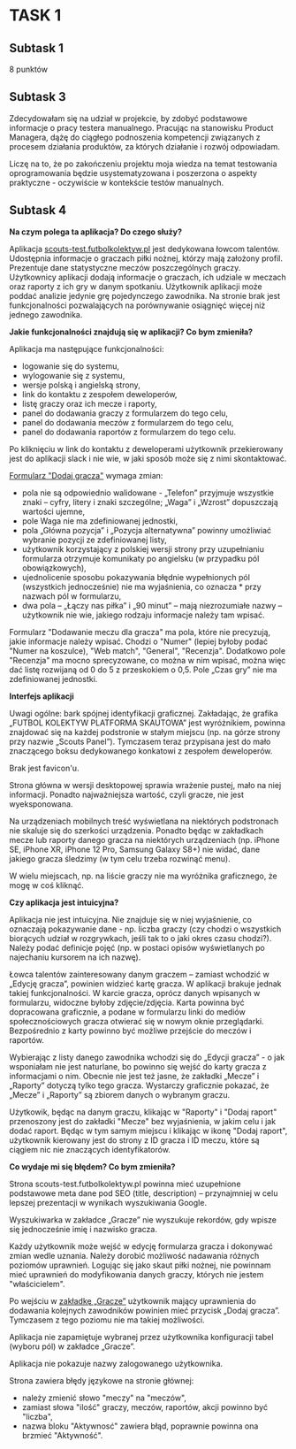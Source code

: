 # TASK 1
## Subtask 1
8 punktów
## Subtask 3
Zdecydowałam się na udział w projekcie, by zdobyć podstawowe informacje o pracy testera manualnego. Pracując na stanowisku Product Managera, dążę do ciągłego podnoszenia kompetencji związanych z procesem działania produktów, za których działanie i rozwój odpowiadam.

Liczę na to, że po zakończeniu projektu moja wiedza na temat testowania oprogramowania będzie usystematyzowana i poszerzona o aspekty praktyczne - oczywiście w kontekście testów manualnych.

## Subtask 4
**Na czym polega ta aplikacja? Do czego służy?**
 
Aplikacja [scouts-test.futbolkolektyw.pl](https://scouts-test.futbolkolektyw.pl/pl) jest dedykowana łowcom talentów. Udostępnia informacje o graczach piłki nożnej, którzy mają założony profil. Prezentuje dane statystyczne meczów poszczególnych graczy. Użytkownicy aplikacji dodają informacje o graczach, ich udziale w meczach oraz raporty z ich gry w danym spotkaniu. Użytkownik aplikacji może poddać analizie jedynie grę pojedynczego zawodnika. Na stronie brak jest funkcjonalności pozwalających na porównywanie osiągnięć więcej niż jednego zawodnika. 

**Jakie funkcjonalności znajdują się w aplikacji? Co bym zmieniła?**

Aplikacja ma następujące funkcjonalności:
- logowanie się do systemu,
- wylogowanie się z systemu,
- wersje polską i angielską strony,
- link do kontaktu z zespołem deweloperów,
- listę graczy oraz ich mecze i raporty,
- panel do dodawania graczy z formularzem do tego celu,
- panel do dodawania meczów z formularzem do tego celu,
- panel do dodawania raportów z formularzem do tego celu.

Po kliknięciu w link do kontaktu z deweloperami użytkownik przekierowany jest do aplikacji slack i nie wie, w jaki sposób może się z nimi skontaktować.

[Formularz "Dodaj gracza"](https://scouts-test.futbolkolektyw.pl/pl/players/add) wymaga zmian:
- pola nie są odpowiednio walidowane - „Telefon” przyjmuje wszystkie znaki – cyfry, litery i znaki szczególne; „Waga” i „Wzrost” dopuszczają wartości ujemne,
- pole Waga nie ma zdefiniowanej jednostki,
- pola „Główna pozycja” i „Pozycja alternatywna” powinny umożliwiać wybranie pozycji ze zdefiniowanej listy,
- użytkownik korzystający z polskiej wersji strony przy uzupełnianiu formularza otrzymuje komunikaty po angielsku (w przypadku pól obowiązkowych),
- ujednolicenie sposobu pokazywania błędnie wypełnionych pól (wszystkich jednocześnie)
nie ma wyjaśnienia, co oznacza * przy nazwach pól w formularzu,
- dwa pola – „Łączy nas piłka” i „90 minut” – mają niezrozumiałe nazwy – użytkownik nie wie, jakiego rodzaju informacje należy tam wpisać.

Formularz "Dodawanie meczu dla gracza" ma pola, które nie precyzują, jakie informacje należy wpisać. Chodzi o "Numer" (lepiej byłoby podać "Numer na koszulce), "Web match", "General", "Recenzja". Dodatkowo pole "Recenzja" ma mocno sprecyzowane, co można w nim wpisać, można więc dać listę rozwijaną od 0 do 5 z przeskokiem o 0,5. Pole „Czas gry” nie ma zdefiniowanej jednostki.

**Interfejs aplikacji**

Uwagi ogólne: bark spójnej identyfikacji graficznej. Zakładając, że grafika „FUTBOL KOLEKTYW PLATFORMA SKAUTOWA” jest wyróżnikiem, powinna znajdować się na każdej podstronie w stałym miejscu (np. na górze strony przy nazwie „Scouts Panel”). Tymczasem teraz przypisana jest do mało znaczącego boksu dedykowanego konkatowi z zespołem deweloperów. 

Brak jest favicon'u.

Strona główna w wersji desktopowej sprawia wrażenie pustej, mało na niej informacji. Ponadto najważniejsza wartość, czyli gracze, nie jest wyeksponowana. 

Na urządzeniach mobilnych treść wyświetlana na niektórych podstronach nie skaluje się do szerkości urządzenia. Ponadto będąc w zakładkach mecze lub raporty danego gracza na niektórych urządzeniach (np. iPhone SE, iPhone XR, iPhone 12 Pro, Samsung Galaxy S8+) nie widać, dane jakiego gracza śledzimy (w tym celu trzeba rozwinąć menu).

W wielu miejscach, np. na liście graczy nie ma wyróżnika graficznego, że mogę w coś kliknąć.

**Czy aplikacja jest intuicyjna?**

Aplikacja nie jest intuicyjna. Nie znajduje się w niej wyjaśnienie, co oznaczają pokazywanie dane - np. liczba graczy (czy chodzi o wszystkich biorących udział w rozgrywkach, jeśli tak to o jaki okres czasu chodzi?). Należy podać definicje pojęć (np. w postaci opisów wyświetlanych po najechaniu kursorem na ich nazwę).

Łowca talentów zainteresowany danym graczem – zamiast wchodzić w „Edycję gracza”, powinien widzieć kartę gracza. W aplikacji brakuje jednak takiej funkcjonalności. W karcie gracza, oprócz danych wpisanych w formularzu, widoczne byłoby zdjęcie/zdjęcia. Karta powinna być dopracowana graficznie, a podane w formularzu linki do mediów społecznościowych gracza otwierać się w nowym oknie przeglądarki. Bezpośrednio z karty powinno być możliwe przejście do meczów i raportów.

Wybierając z listy danego zawodnika wchodzi się do „Edycji gracza” - o jak wsponiałam nie jest naturlane, bo powinno się wejść do karty gracza z informacjami o nim. Obecnie nie jest też jasne, że zakładki „Mecze” i „Raporty” dotyczą tylko tego gracza. Wystarczy graficznie pokazać, że „Mecze” i „Raporty” są zbiorem danych o wybranym graczu. 

Użytkowik, będąc na danym graczu, klikając w "Raporty" i "Dodaj raport" przenoszony jest do zakładki "Mecze" bez wyjaśnienia, w jakim celu i jak dodać raport.
Będąc w tym samym miejscu i klikając w ikonę "Dodaj raport", użytkownik kierowany jest do strony z ID gracza i ID meczu, które są ciągiem nic nie znaczących identyfikatorów.

**Co wydaje mi się błędem? Co bym zmieniła?**

Strona scouts-test.futbolkolektyw.pl powinna mieć uzupełnione podstawowe meta dane pod SEO (title, description) – przynajmniej w celu lepszej prezentacji w wynikach wyszukiwania Google.

Wyszukiwarka w zakładce „Gracze” nie wyszukuje rekordów, gdy wpisze się jednocześnie imię i nazwisko gracza.

Każdy użytkownik może wejść w edycję formularza gracza i dokonywać zmian wedle uznania. Należy dorobić możliwość nadawania różnych poziomów uprawnień. Logując się jako skaut piłki nożnej, nie powinnam mieć uprawnień do modyfikowania danych graczy, których nie jestem "właścicielem".

Po wejściu w [zakładkę „Gracze”](https://scouts-test.futbolkolektyw.pl/pl/players) użytkownik mający uprawnienia do dodawania kolejnych zawodników powinien mieć przycisk „Dodaj gracza”. Tymczasem z tego poziomu nie ma takiej możliwości.

Aplikacja nie zapamiętuje wybranej przez użytkownika konfiguracji tabel (wyboru pól) w zakładce „Gracze”.

Aplikacja nie pokazuje nazwy zalogowanego użytkownika.

Strona zawiera błędy językowe na stronie głównej:
- należy zmienić słowo "meczy" na "meczów",
- zamiast słowa "ilość"  graczy, meczów, raportów, akcji powinno być "liczba",
- nazwa bloku "Aktywnosć" zawiera błąd, poprawnie powinna ona brzmieć "Aktywność".


